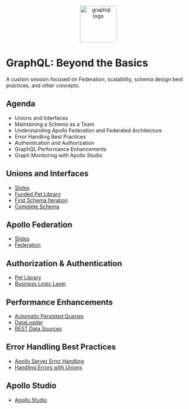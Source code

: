 <p align="center">
<img src="https://upload.wikimedia.org/wikipedia/commons/thumb/1/17/GraphQL_Logo.svg/512px-GraphQL_Logo.svg.png" width="100" alt="graphql logo"/>
</p>

# GraphQL: Beyond the Basics

A custom session focused on Federation, scalability, schema design best practices, and other concepts.

## Agenda
- Unions and Interfaces
- Maintaining a Schema as a Team
- Understanding Apollo Federation and Federated Architecture
- Error Handling Best Practices
- Authentication and Authorization
- GraphQL Performance Enhancements 
- Graph Monitoring with Apollo Studio

## Unions and Interfaces 

* [Slides](https://slides.com/moonhighway/unions)
* [Funded Pet Library](https://funded-pet-library.moonhighway.com)
* [First Schema Iteration](https://github.com/MoonHighway/pet-library-schema/tree/initial-schema)
* [Complete Schema](https://github.com/MoonHighway/pet-library-schema/tree/complete)

## Apollo Federation

* [Slides](https://slides.com/d/I9erNhM/live#/6)
* [Federation](https://github.com/moonhighway/federation-nation)

## Authorization & Authentication 

* [Pet Library](https://github.com/MoonHighway/pet-library/blob/initial-version/src/resolvers/Mutation.js)
* [Business Logic Layer](https://graphql.org/learn/thinking-in-graphs/#business-logic-layer)

## Performance Enhancements

- [Automatic Persisted Queries](https://www.apollographql.com/docs/apollo-server/performance/apq/)
- [DataLoader](https://github.com/graphql/dataloader)
- [REST Data Sources](https://github.com/MoonHighway/countries-datasources)

## Error Handling Best Practices

- [Apollo Server Error Handling](https://www.apollographql.com/docs/apollo-server/data/errors/)
- [Handling Errors with Unions](https://sachee.medium.com/200-ok-error-handling-in-graphql-7ec869aec9bc)

## Apollo Studio

- [Apollo Studio](https://studio.apollographql.com/)

